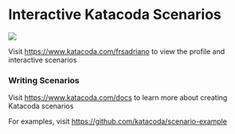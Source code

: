 # Interactive Katacoda Scenarios

[![](http://shields.katacoda.com/katacoda/frsadriano/count.svg)](https://www.katacoda.com/frsadriano "Get your profile on Katacoda.com")

Visit https://www.katacoda.com/frsadriano to view the profile and interactive scenarios

### Writing Scenarios
Visit https://www.katacoda.com/docs to learn more about creating Katacoda scenarios

For examples, visit https://github.com/katacoda/scenario-example
